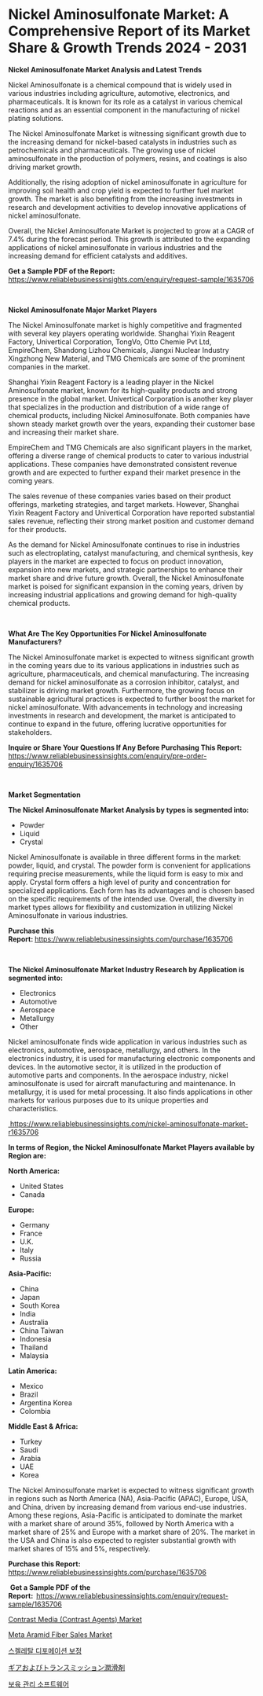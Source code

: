 <p><h1>Nickel Aminosulfonate Market: A Comprehensive Report of its Market Share & Growth Trends 2024 - 2031</h1></p><p><strong>Nickel Aminosulfonate Market Analysis and Latest Trends</strong></p>
<p><p>Nickel Aminosulfonate is a chemical compound that is widely used in various industries including agriculture, automotive, electronics, and pharmaceuticals. It is known for its role as a catalyst in various chemical reactions and as an essential component in the manufacturing of nickel plating solutions.</p><p>The Nickel Aminosulfonate Market is witnessing significant growth due to the increasing demand for nickel-based catalysts in industries such as petrochemicals and pharmaceuticals. The growing use of nickel aminosulfonate in the production of polymers, resins, and coatings is also driving market growth.</p><p>Additionally, the rising adoption of nickel aminosulfonate in agriculture for improving soil health and crop yield is expected to further fuel market growth. The market is also benefiting from the increasing investments in research and development activities to develop innovative applications of nickel aminosulfonate.</p><p>Overall, the Nickel Aminosulfonate Market is projected to grow at a CAGR of 7.4% during the forecast period. This growth is attributed to the expanding applications of nickel aminosulfonate in various industries and the increasing demand for efficient catalysts and additives.</p></p>
<p><strong>Get a Sample PDF of the Report:&nbsp;</strong> <a href="https://www.reliablebusinessinsights.com/enquiry/request-sample/1635706">https://www.reliablebusinessinsights.com/enquiry/request-sample/1635706</a></p>
<p>&nbsp;</p>
<p><strong>Nickel Aminosulfonate Major Market Players</strong></p>
<p><p>The Nickel Aminosulfonate market is highly competitive and fragmented with several key players operating worldwide. Shanghai Yixin Reagent Factory, Univertical Corporation, TongVo, Otto Chemie Pvt Ltd, EmpireChem, Shandong Lizhou Chemicals, Jiangxi Nuclear Industry Xingzhong New Material, and TMG Chemicals are some of the prominent companies in the market.</p><p>Shanghai Yixin Reagent Factory is a leading player in the Nickel Aminosulfonate market, known for its high-quality products and strong presence in the global market. Univertical Corporation is another key player that specializes in the production and distribution of a wide range of chemical products, including Nickel Aminosulfonate. Both companies have shown steady market growth over the years, expanding their customer base and increasing their market share.</p><p>EmpireChem and TMG Chemicals are also significant players in the market, offering a diverse range of chemical products to cater to various industrial applications. These companies have demonstrated consistent revenue growth and are expected to further expand their market presence in the coming years.</p><p>The sales revenue of these companies varies based on their product offerings, marketing strategies, and target markets. However, Shanghai Yixin Reagent Factory and Univertical Corporation have reported substantial sales revenue, reflecting their strong market position and customer demand for their products.</p><p>As the demand for Nickel Aminosulfonate continues to rise in industries such as electroplating, catalyst manufacturing, and chemical synthesis, key players in the market are expected to focus on product innovation, expansion into new markets, and strategic partnerships to enhance their market share and drive future growth. Overall, the Nickel Aminosulfonate market is poised for significant expansion in the coming years, driven by increasing industrial applications and growing demand for high-quality chemical products.</p></p>
<p>&nbsp;</p>
<p><strong>What Are The Key Opportunities For Nickel Aminosulfonate Manufacturers?</strong></p>
<p><p>The Nickel Aminosulfonate market is expected to witness significant growth in the coming years due to its various applications in industries such as agriculture, pharmaceuticals, and chemical manufacturing. The increasing demand for nickel aminosulfonate as a corrosion inhibitor, catalyst, and stabilizer is driving market growth. Furthermore, the growing focus on sustainable agricultural practices is expected to further boost the market for nickel aminosulfonate. With advancements in technology and increasing investments in research and development, the market is anticipated to continue to expand in the future, offering lucrative opportunities for stakeholders.</p></p>
<p><strong>Inquire or Share Your Questions If Any Before Purchasing This Report:</strong> <a href="https://www.reliablebusinessinsights.com/enquiry/pre-order-enquiry/1635706">https://www.reliablebusinessinsights.com/enquiry/pre-order-enquiry/1635706</a></p>
<p>&nbsp;</p>
<p><strong>Market Segmentation</strong></p>
<p><strong>The Nickel Aminosulfonate Market Analysis by types is segmented into:</strong></p>
<p><ul><li>Powder</li><li>Liquid</li><li>Crystal</li></ul></p>
<p><p>Nickel Aminosulfonate is available in three different forms in the market: powder, liquid, and crystal. The powder form is convenient for applications requiring precise measurements, while the liquid form is easy to mix and apply. Crystal form offers a high level of purity and concentration for specialized applications. Each form has its advantages and is chosen based on the specific requirements of the intended use. Overall, the diversity in market types allows for flexibility and customization in utilizing Nickel Aminosulfonate in various industries.</p></p>
<p><strong>Purchase this Report:&nbsp;</strong><a href="https://www.reliablebusinessinsights.com/purchase/1635706">https://www.reliablebusinessinsights.com/purchase/1635706</a></p>
<p>&nbsp;</p>
<p><strong>The Nickel Aminosulfonate Market Industry Research by Application is segmented into:</strong></p>
<p><ul><li>Electronics</li><li>Automotive</li><li>Aerospace</li><li>Metallurgy</li><li>Other</li></ul></p>
<p><p>Nickel aminosulfonate finds wide application in various industries such as electronics, automotive, aerospace, metallurgy, and others. In the electronics industry, it is used for manufacturing electronic components and devices. In the automotive sector, it is utilized in the production of automotive parts and components. In the aerospace industry, nickel aminosulfonate is used for aircraft manufacturing and maintenance. In metallurgy, it is used for metal processing. It also finds applications in other markets for various purposes due to its unique properties and characteristics.</p></p>
<p><a href="https://www.reliablebusinessinsights.com/nickel-aminosulfonate-market-r1635706">&nbsp;https://www.reliablebusinessinsights.com/nickel-aminosulfonate-market-r1635706</a></p>
<p><strong>In terms of Region, the Nickel Aminosulfonate Market Players available by Region are:</strong></p>
<p>
    <p> <strong> North America: </strong>
        <ul>
            <li>United States</li>
            <li>Canada</li>
        </ul>
        </p> 
    <p> <strong> Europe: </strong>
        <ul>
            <li>Germany</li>
            <li>France</li>
            <li>U.K.</li>
            <li>Italy</li>
            <li>Russia</li>
        </ul>
        </p> 
    <p> <strong> Asia-Pacific: </strong>
        <ul>
            <li>China</li>
            <li>Japan</li>
            <li>South Korea</li>
            <li>India</li>
            <li>Australia</li>
            <li>China Taiwan</li>
            <li>Indonesia</li>
            <li>Thailand</li>
            <li>Malaysia</li>
        </ul>
        </p> 
    <p> <strong> Latin America: </strong>
        <ul>
            <li>Mexico</li>
            <li>Brazil</li>
            <li>Argentina Korea</li>
            <li>Colombia</li>
        </ul>
        </p> 
    <p> <strong> Middle East & Africa: </strong>
        <ul>
            <li>Turkey</li>
            <li>Saudi</li>
            <li>Arabia</li>
            <li>UAE</li>
            <li>Korea</li>
        </ul>
    </p>
    </p>
<p><p>The Nickel Aminosulfonate market is expected to witness significant growth in regions such as North America (NA), Asia-Pacific (APAC), Europe, USA, and China, driven by increasing demand from various end-use industries. Among these regions, Asia-Pacific is anticipated to dominate the market with a market share of around 35%, followed by North America with a market share of 25% and Europe with a market share of 20%. The market in the USA and China is also expected to register substantial growth with market shares of 15% and 5%, respectively.</p></p>
<p><strong>Purchase this Report: </strong><a href="https://www.reliablebusinessinsights.com/purchase/1635706">https://www.reliablebusinessinsights.com/purchase/1635706</a></p>
<p>&nbsp;<strong>Get a Sample PDF of the Report:&nbsp;&nbsp;</strong><a href="https://www.reliablebusinessinsights.com/enquiry/request-sample/1635706">https://www.reliablebusinessinsights.com/enquiry/request-sample/1635706</a></p>
<p><strong></strong></p>
<p><p><a href="https://github.com/edytherolanlouisejk1miz0wig/Market-Research-Report-List-2/blob/main/contrast-media-contrast-agents-market.md">Contrast Media (Contrast Agents) Market</a></p><p><a href="https://github.com/EunaWiegad2023/Market-Research-Report-List-1/blob/main/meta-aramid-fiber-sales-market.md">Meta Aramid Fiber Sales Market</a></p><p><a href="https://github.com/alfitoms13/Market-Research-Report-List-1/blob/main/564802983448.md">스켈레탈 디포메이션 보정</a></p><p><a href="https://github.com/mohamedbakry57/Market-Research-Report-List-4/blob/main/806395692085.md">ギアおよびトランスミッション潤滑剤</a></p><p><a href="https://github.com/TobyKub4685/Market-Research-Report-List-1/blob/main/369572384012.md">보육 관리 소프트웨어</a></p></p>